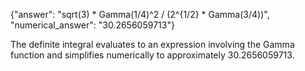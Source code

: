 {"answer": "sqrt(3) * Gamma(1/4)^2 / (2^{1/2} * Gamma(3/4))", "numerical_answer": "30.2656059713"}

The definite integral evaluates to an expression involving the Gamma function and simplifies numerically to approximately 30.2656059713.